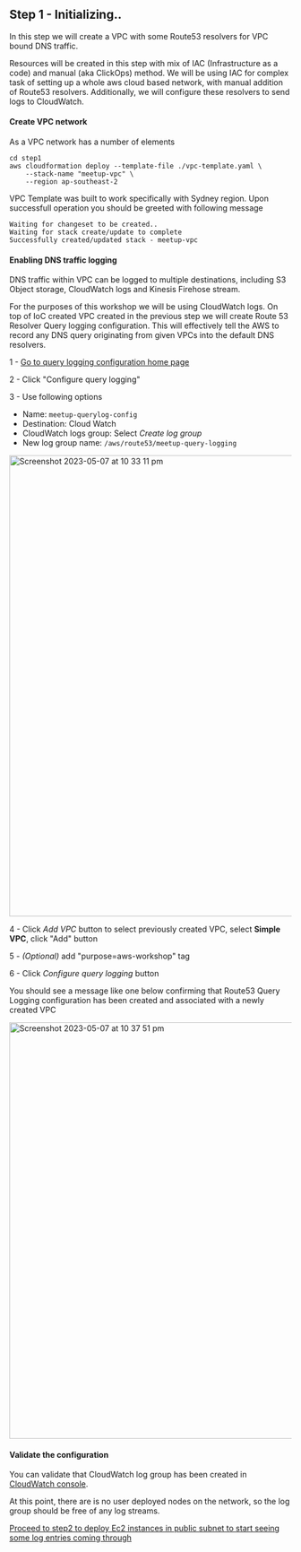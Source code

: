 ## Step 1 - Initializing..

In this step we will create a VPC with some Route53 resolvers for VPC bound DNS traffic. 

Resources will be created in this step with mix of IAC (Infrastructure as a code) and manual 
(aka ClickOps) method. We will be using IAC for complex task of setting up a whole aws cloud based
network, with manual addition of Route53 resolvers. Additionally, we will configure these resolvers
to send logs to CloudWatch. 


#### Create VPC network

As a VPC network has a number of elements 

```
cd step1 
aws cloudformation deploy --template-file ./vpc-template.yaml \
    --stack-name "meetup-vpc" \
    --region ap-southeast-2
```

VPC Template was built to work specifically with Sydney region. 
Upon successfull operation you should be greeted with following message

```
Waiting for changeset to be created..
Waiting for stack create/update to complete
Successfully created/updated stack - meetup-vpc
```

#### Enabling DNS traffic logging

DNS traffic within VPC can be logged to multiple 
destinations, including S3 Object storage, CloudWatch logs
and Kinesis Firehose stream. 

For the purposes of this workshop we will be using CloudWatch logs. 
On top of IoC created VPC created in the previous step we will create 
Route 53 Resolver Query logging configuration. This will effectively tell 
the AWS to record any DNS query originating from given VPCs into the 
default DNS resolvers. 

1 - [Go to query logging configuration home page](https://ap-southeast-2.console.aws.amazon.com/route53resolver/home?region=ap-southeast-2#/query-logging)

2 - Click "Configure query logging"

3 - Use following options
  - Name: `meetup-querylog-config`
  - Destination: Cloud Watch 
  - CloudWatch logs group: Select *Create log group*
  - New log group name: `/aws/route53/meetup-query-logging` 

  <img width="823" alt="Screenshot 2023-05-07 at 10 33 11 pm" src="https://user-images.githubusercontent.com/1170273/236677897-5bdde9e2-1e9f-4e06-8abe-78f1d97f9752.png">

4 - Click *Add VPC* button to select previously created VPC, 
    select **Simple VPC**, click "Add" button

5 - *(Optional)* add "purpose=aws-workshop" tag 

6 - Click *Configure query logging* button

You should see a message like one below confirming that Route53 Query Logging
configuration has been created and associated with a newly created VPC

<img width="743" alt="Screenshot 2023-05-07 at 10 37 51 pm" src="https://user-images.githubusercontent.com/1170273/236678076-4826076e-392a-44ae-bcc3-5e161c096443.png">


#### Validate the configuration

You can validate that CloudWatch log group has been created 
in [CloudWatch console](https://ap-southeast-2.console.aws.amazon.com/cloudwatch/home?region=ap-southeast-2#logsV2:log-groups/log-group/$252Faws$252Froute53$252Fmeetup-query-logging). 

At this point, there are is no user deployed nodes on the network, 
so the log group should be free of any log streams. 

[Proceed to step2 to deploy Ec2 instances in public subnet to start
seeing some log entries coming through](../step2/README.md)